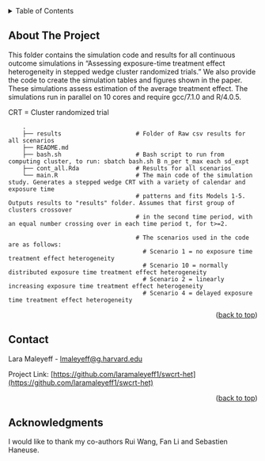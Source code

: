 <!-- TABLE OF CONTENTS -->
<details>
  <summary>Table of Contents</summary>
  <ol>
    <li>
      <a href="#about-the-project">About The Project</a>
    </li>
    <li><a href="#contact">Contact</a></li>
    <li><a href="#acknowledgments">Acknowledgments</a></li>
  </ol>
</details>



<!-- ABOUT  -->
## About The Project

This folder contains the simulation code and results for all continuous outcome simulations in “Assessing exposure-time treatment effect heterogeneity in stepped wedge cluster randomized trials.” We also provide the code to create the simulation tables and figures shown in the paper. These simulations assess estimation of the average treatment effect. The simulations run in parallel on 10 cores and require gcc/7.1.0 and R/4.0.5.

CRT = Cluster randomized trial
       
        .
        ├── results                     # Folder of Raw csv results for all scenarios
        ├── README.md
        ├── bash.sh                     # Bash script to run from computing cluster, to run: sbatch bash.sh B n_per t_max each sd_expt         
        ├── cont_all.Rda                # Results for all scenarios
        └── main.R                      # The main code of the simulation study. Generates a stepped wedge CRT with a variety of calendar and exposure time
                                        # patterns and fits Models 1-5. Outputs results to "results" folder. Assumes that first group of clusters crossover
                                        # in the second time period, with an equal number crossing over in each time period t, for t>=2.
                                        
                                        # The scenarios used in the code are as follows:
                                          # Scenario 1 = no exposure time treatment effect heterogeneity
                                          # Scenario 10 = normally distributed exposure time treatment effect heterogeneity
                                          # Scenario 2 = linearly increasing exposure time treatment effect heterogeneity
                                          # Scenario 4 = delayed exposure time treatment effect heterogeneity



<p align="right">(<a href="#readme-top">back to top</a>)</p>

<!-- CONTACT -->
## Contact

Lara Maleyeff - lmaleyeff@g.harvard.edu

Project Link: [https://github.com/laramaleyeff1/swcrt-het](https://github.com/laramaleyeff1/swcrt-het)

<p align="right">(<a href="#readme-top">back to top</a>)</p>


<!-- ACKNOWLEDGMENTS -->
## Acknowledgments

I would like to thank my co-authors Rui Wang, Fan Li and Sebastien Haneuse.
